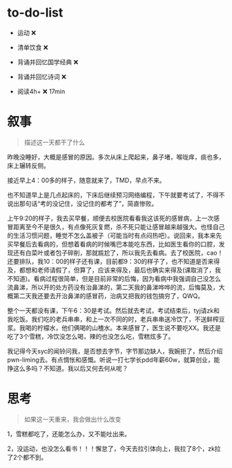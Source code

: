 # to-do-list

- 运动 ❌ 

- 清单饮食 ❌

- 背诵并回忆国学经典 ❌ 

- 背诵并回忆诗词 ❌

- 阅读4h+ ❌ 17min  


# 叙事

> 描述这一天都干了什么

​	昨晚没睡好，大概是感冒的原因。多次从床上爬起来，鼻子堵，喉咙痒，痰也多，床上辗转反侧。

接近早上4：00多的样子，随意就来了，TMD，早点不来。

​	也不知道早上是几点起床的，下床后继续预习网络编程，下午就要考试了，不得不说出那句话“考的没记住，没记住的都考了”，简直惨败。

​	上午9:20的样子，我去买早餐，顺便去校医院看看我这该死的感冒病，上一次感冒距离至今不是很久，有点像死灰复燃，杀不死只能让感冒越来越强大。也怪自己的生活习惯问题，睡觉不怎么盖被子（可能当时有点闷热吧）。说回来，我本来先买早餐后去看病的，但想着看病的时候嘴巴本能吃东西，比如医生看你的口腔，发现还有白菜叶或者包子碎削，那就尴尬了，所以我先去看病。去了校医院，cao！还要排队，我10：00的样子还有课，目前都9：30的样子了，也不知道是否来得及，都想和老师请假了，但算了，应该来得及，最后也确实来得及(课取消了，我不知道)。看病过程很简单，但是目前非常的后悔，因为看病中我强调自己没怎么流鼻涕，所以开的处方药没有治鼻涕的，第二天我的鼻涕哗哗的流，后悔莫及，大概第二天我还要去开治鼻涕的感冒药，治病又把我的钱包搞穷了，QWQ。

​	整个一天都没有课，下午6：30是考试。然后就去考试，考试结束后，tyj请zk和我吃饭。我们吃的老兵串串，和上一次不同的时，老兵串串送冷饮了，不送鲜榨豆浆。我喝的柠檬水，他们俩喝的山楂水。本来感冒了，医生说不要吃XX。我还是吃了3个雪糕，冷饮没怎么喝，辣的也没怎么吃，雪糕炫多了。

​	我记得今天syc的闻铃问我，是否想去字节，字节那边缺人，我婉拒了，然后介绍pwn-liming去。有点惆怅和感慨。听说一打七学长pdd年薪60w，就算创业，能挣这么多吗？不知道。我以后又何去何从呢？





# 思考

> 如果这一天重来，我会做出什么改变

1，雪糕都吃了，还能怎么办，又不能吐出来。

2，没运动，也没怎么看书！！！懈怠了，今天去拉引体向上，我拉了8个，zk拉了2个都不到。


